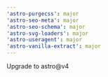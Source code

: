 ```yaml
---
'astro-purgecss': major
'astro-seo-meta': major
'astro-seo-schema': major
'astro-svg-loaders': major
'astro-useragent': major
'astro-vanilla-extract': major
---
```


Upgrade to astro@v4
